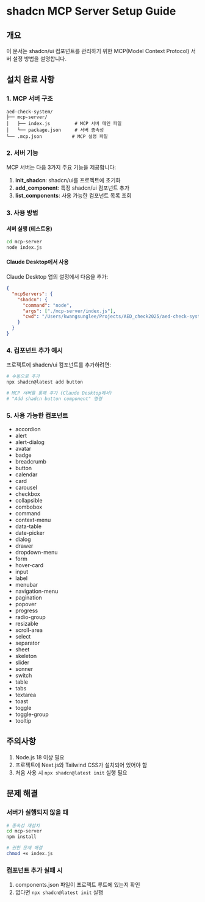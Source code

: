 # shadcn MCP Server Setup Guide

## 개요
이 문서는 shadcn/ui 컴포넌트를 관리하기 위한 MCP(Model Context Protocol) 서버 설정 방법을 설명합니다.

## 설치 완료 사항

### 1. MCP 서버 구조
```
aed-check-system/
├── mcp-server/
│   ├── index.js         # MCP 서버 메인 파일
│   └── package.json     # 서버 종속성
└── .mcp.json           # MCP 설정 파일
```

### 2. 서버 기능
MCP 서버는 다음 3가지 주요 기능을 제공합니다:

1. **init_shadcn**: shadcn/ui를 프로젝트에 초기화
2. **add_component**: 특정 shadcn/ui 컴포넌트 추가
3. **list_components**: 사용 가능한 컴포넌트 목록 조회

### 3. 사용 방법

#### 서버 실행 (테스트용)
```bash
cd mcp-server
node index.js
```

#### Claude Desktop에서 사용
Claude Desktop 앱의 설정에서 다음을 추가:
```json
{
  "mcpServers": {
    "shadcn": {
      "command": "node",
      "args": ["./mcp-server/index.js"],
      "cwd": "/Users/kwangsunglee/Projects/AED_check2025/aed-check-system"
    }
  }
}
```

### 4. 컴포넌트 추가 예시

프로젝트에 shadcn/ui 컴포넌트를 추가하려면:

```bash
# 수동으로 추가
npx shadcn@latest add button

# MCP 서버를 통해 추가 (Claude Desktop에서)
# "Add shadcn button component" 명령
```

### 5. 사용 가능한 컴포넌트

- accordion
- alert
- alert-dialog
- avatar
- badge
- breadcrumb
- button
- calendar
- card
- carousel
- checkbox
- collapsible
- combobox
- command
- context-menu
- data-table
- date-picker
- dialog
- drawer
- dropdown-menu
- form
- hover-card
- input
- label
- menubar
- navigation-menu
- pagination
- popover
- progress
- radio-group
- resizable
- scroll-area
- select
- separator
- sheet
- skeleton
- slider
- sonner
- switch
- table
- tabs
- textarea
- toast
- toggle
- toggle-group
- tooltip

## 주의사항

1. Node.js 18 이상 필요
2. 프로젝트에 Next.js와 Tailwind CSS가 설치되어 있어야 함
3. 처음 사용 시 `npx shadcn@latest init` 실행 필요

## 문제 해결

### 서버가 실행되지 않을 때
```bash
# 종속성 재설치
cd mcp-server
npm install

# 권한 문제 해결
chmod +x index.js
```

### 컴포넌트 추가 실패 시
1. components.json 파일이 프로젝트 루트에 있는지 확인
2. 없다면 `npx shadcn@latest init` 실행